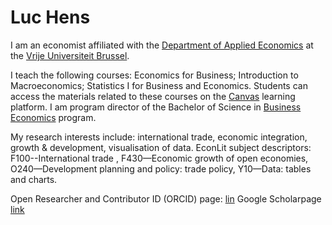 # Luc Hens

I am an economist affiliated with the  [Department of Applied Economics](http://research.vub.ac.be/applied-economics) at the [Vrije Universiteit Brussel](http://www.vub.ac.be).

I teach the following courses: Economics for Business; Introduction to Macroeconomics; Statistics I for Business and Economics. Students can access the materials related to these courses on the [Canvas](https://canvas.vub.be/) learning platform.  I am program director of the Bachelor of Science in [Business Economics](http://www.vub.ac.be/en/study/business-economics) program.
        
My research interests include: international trade, economic integration, growth &amp; development, visualisation of data. EconLit subject descriptors: F100--International trade , F430&mdash;Economic growth of open economies, O240&mdash;Development planning and policy: trade policy, Y10&mdash;Data: tables and charts. 

Open Researcher and Contributor ID (ORCID) page: [lin](https://orcid.org/0000-0003-4881-9317)
Google Scholarpage [link](https://scholar.google.com/citations?user=x_S_UmwAAAAJ&hl=en)

